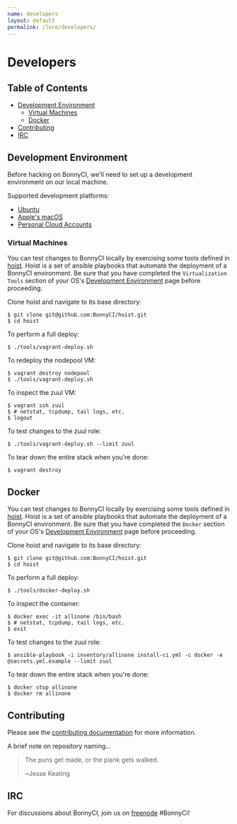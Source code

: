 ```yaml
---
name: developers
layout: default
permalink: /lore/developers/
---
```


# Developers

## Table of Contents

* [Development Environment](#development-environment)
  * [Virtual Machines](#virtual-machines)
  * [Docker](#docker)
* [Contributing](#contributing)
* [IRC](#irc)

## Development Environment

Before hacking on BonnyCI, we'll need to set up a development environment on
our local machine.

Supported development platforms:

* [Ubuntu](dev-environment/ubuntu.md)
* [Apple's macOS](dev-environment/macOS.md)
* [Personal Cloud Accounts](dev-environment/personal-cloud-accounts.md)

### Virtual Machines

You can test changes to BonnyCI locally by exercising some tools defined in
[hoist](www.github.com/BonnyCI/hoist). Hoist is a set of ansible playbooks that
automate the deployment of a BonnyCI environment. Be sure that you have
completed the `Virtualization Tools` section of your OS's [Development
Environment](#development-environment) page before proceeding.

Clone hoist and navigate to its base directory:

```shell
$ git clone git@github.com:BonnyCI/hoist.git
$ cd hoist
```

To perform a full deploy:

```shell
$ ./tools/vagrant-deploy.sh
```

To redeploy the nodepool VM:

```shell
$ vagrant destroy nodepool
$ ./tools/vagrant-deploy.sh
```

To inspect the zuul VM:

```shell
$ vagrant ssh zuul
$ # netstat, tcpdump, tail logs, etc.
$ logout
```

To test changes to the zuul role:

```shell
$ ./tools/vagrant-deploy.sh --limit zuul
```

To tear down the entire stack when you're done:

```shell
$ vagrant destroy
```

## Docker

You can test changes to BonnyCI locally by exercising some tools defined in
[hoist](www.github.com/BonnyCI/hoist). Hoist is a set of ansible playbooks that
automate the deployment of a BonnyCI environment. Be sure that you have
completed the `Docker` section of your OS's [Development
Environment](#development-environment) page before proceeding.

Clone hoist and navigate to its base directory:

```shell
$ git clone git@github.com:BonnyCI/hoist.git
$ cd hoist
```

To perform a full deploy:

```shell
$ ./tools/docker-deploy.sh
```

To inspect the container:

```shell
$ docker exec -it allinone /bin/bash
$ # netstat, tcpdump, tail logs, etc.
$ exit
```

To test changes to the zuul role:

```shell
$ ansible-playbook -i inventory/allinone install-ci.yml -c docker -e @secrets.yml.example --limit zuul
```

To tear down the entire stack when you're done:

```shell
$ docker stop allinone
$ docker rm allinone
```

## Contributing

Please see the [contributing documentation](contributing) for more information.

A brief note on repository naming...
> The puns get made, or the plank gets walked.
>
> ~Jesse Keating

## IRC

For discussions about BonnyCI, join us on [freenode](https://freenode.net) #BonnyCi!
